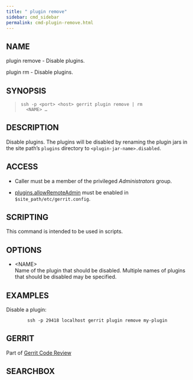 ```yaml
---
title: " plugin remove"
sidebar: cmd_sidebar
permalink: cmd-plugin-remove.html
---
```

## NAME

plugin remove - Disable plugins.

plugin rm - Disable plugins.

## SYNOPSIS

> 
> 
>     ssh -p <port> <host> gerrit plugin remove | rm
>       <NAME> …

## DESCRIPTION

Disable plugins. The plugins will be disabled by renaming the plugin
jars in the site path’s `plugins` directory to
`<plugin-jar-name>.disabled`.

## ACCESS

  - Caller must be a member of the privileged *Administrators*
    group.

  - [plugins.allowRemoteAdmin](config-gerrit.html#plugins.allowRemoteAdmin)
    must be enabled in `$site_path/etc/gerrit.config`.

## SCRIPTING

This command is intended to be used in scripts.

## OPTIONS

  - \<NAME\>  
    Name of the plugin that should be disabled. Multiple names of
    plugins that should be disabled may be specified.

## EXAMPLES

Disable a plugin:

``` 
        ssh -p 29418 localhost gerrit plugin remove my-plugin
```

## GERRIT

Part of [Gerrit Code Review](index.html)

## SEARCHBOX


